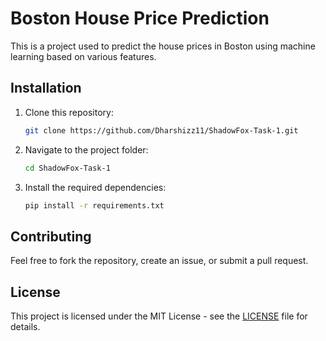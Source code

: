 # Boston House Price Prediction
This is a project used to predict the house prices in Boston using machine learning based on various features.

## Installation

1. Clone this repository:
    ```bash
    git clone https://github.com/Dharshizz11/ShadowFox-Task-1.git
    ```
2. Navigate to the project folder:
    ```bash
    cd ShadowFox-Task-1
    ```
3. Install the required dependencies:
    ```bash
    pip install -r requirements.txt
    ```

## Contributing
Feel free to fork the repository, create an issue, or submit a pull request.

## License
This project is licensed under the MIT License - see the [LICENSE](LICENSE) file for details.




